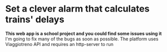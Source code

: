 # Set a clever alarm that calculates trains' delays
**This web app is a school project and you could find some issues using it** <br />
I'm going to fix many of the bugs as soon as possible. The platform uses Viaggiotreno API and requires an http-server to run

